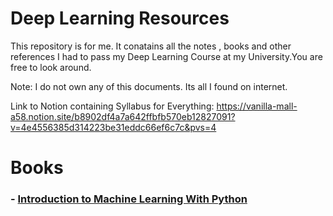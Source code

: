 # Deep Learning Resources
 This repository is for me. It conatains all the notes , books and other references I had to pass my Deep Learning Course at my University.You are free to look around.  
 
 Note: I do not own any of this documents. Its all I found on internet.


Link to Notion containing Syllabus for Everything: https://vanilla-mall-a58.notion.site/b8902df4a7a642ffbfb570eb12827091?v=4e4556385d314223be31eddc66ef6c7c&pvs=4 


# Books 

### - [Introduction to Machine Learning With Python](https://learning.oreilly.com/library/view/introduction-to-machine/9781449369880/)
